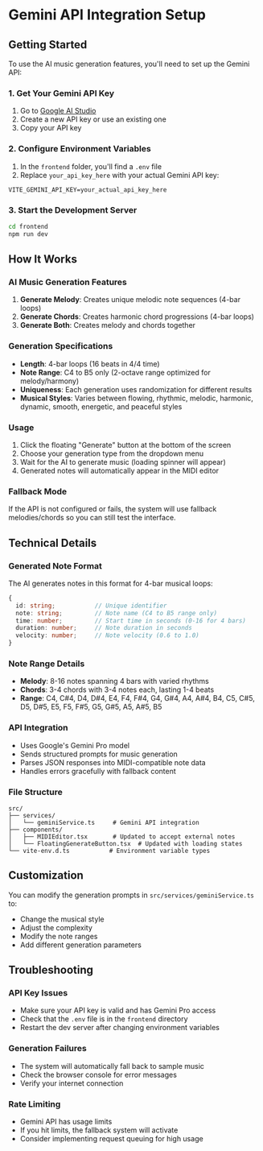 # Gemini API Integration Setup

## Getting Started

To use the AI music generation features, you'll need to set up the Gemini API:

### 1. Get Your Gemini API Key

1. Go to [Google AI Studio](https://makersuite.google.com/app/apikey)
2. Create a new API key or use an existing one
3. Copy your API key

### 2. Configure Environment Variables

1. In the `frontend` folder, you'll find a `.env` file
2. Replace `your_api_key_here` with your actual Gemini API key:

```
VITE_GEMINI_API_KEY=your_actual_api_key_here
```

### 3. Start the Development Server

```bash
cd frontend
npm run dev
```

## How It Works

### AI Music Generation Features

1. **Generate Melody**: Creates unique melodic note sequences (4-bar loops)
2. **Generate Chords**: Creates harmonic chord progressions (4-bar loops)
3. **Generate Both**: Creates melody and chords together

### Generation Specifications

- **Length**: 4-bar loops (16 beats in 4/4 time)
- **Note Range**: C4 to B5 only (2-octave range optimized for melody/harmony)
- **Uniqueness**: Each generation uses randomization for different results
- **Musical Styles**: Varies between flowing, rhythmic, melodic, harmonic, dynamic, smooth, energetic, and peaceful styles

### Usage

1. Click the floating "Generate" button at the bottom of the screen
2. Choose your generation type from the dropdown menu
3. Wait for the AI to generate music (loading spinner will appear)
4. Generated notes will automatically appear in the MIDI editor

### Fallback Mode

If the API is not configured or fails, the system will use fallback melodies/chords so you can still test the interface.

## Technical Details

### Generated Note Format

The AI generates notes in this format for 4-bar musical loops:
```typescript
{
  id: string;           // Unique identifier
  note: string;         // Note name (C4 to B5 range only)
  time: number;         // Start time in seconds (0-16 for 4 bars)
  duration: number;     // Note duration in seconds
  velocity: number;     // Note velocity (0.6 to 1.0)
}
```

### Note Range Details

- **Melody**: 8-16 notes spanning 4 bars with varied rhythms
- **Chords**: 3-4 chords with 3-4 notes each, lasting 1-4 beats
- **Range**: C4, C#4, D4, D#4, E4, F4, F#4, G4, G#4, A4, A#4, B4, C5, C#5, D5, D#5, E5, F5, F#5, G5, G#5, A5, A#5, B5

### API Integration

- Uses Google's Gemini Pro model
- Sends structured prompts for music generation
- Parses JSON responses into MIDI-compatible note data
- Handles errors gracefully with fallback content

### File Structure

```
src/
├── services/
│   └── geminiService.ts     # Gemini API integration
├── components/
│   ├── MIDIEditor.tsx       # Updated to accept external notes
│   └── FloatingGenerateButton.tsx  # Updated with loading states
└── vite-env.d.ts           # Environment variable types
```

## Customization

You can modify the generation prompts in `src/services/geminiService.ts` to:
- Change the musical style
- Adjust the complexity
- Modify the note ranges
- Add different generation parameters

## Troubleshooting

### API Key Issues
- Make sure your API key is valid and has Gemini Pro access
- Check that the `.env` file is in the `frontend` directory
- Restart the dev server after changing environment variables

### Generation Failures
- The system will automatically fall back to sample music
- Check the browser console for error messages
- Verify your internet connection

### Rate Limiting
- Gemini API has usage limits
- If you hit limits, the fallback system will activate
- Consider implementing request queuing for high usage
